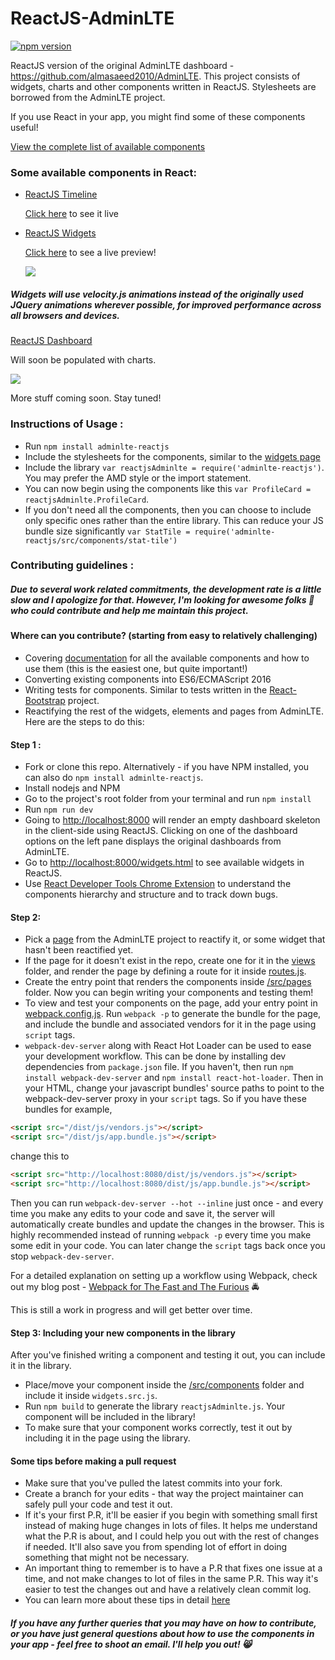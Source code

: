 # ReactJS-AdminLTE

[![npm version](https://badge.fury.io/js/adminlte-reactjs.svg)](https://badge.fury.io/js/adminlte-reactjs)

ReactJS version of the original AdminLTE dashboard - https://github.com/almasaeed2010/AdminLTE. This project consists of widgets, charts and other components written in ReactJS. Stylesheets are borrowed from the AdminLTE project. 

If you use React in your app, you might find some of these components useful!

[View the complete list of available components](https://github.com/booleanhunter/ReactJS-AdminLTE/tree/master/src/components)


### Some available components in React: 


- [ReactJS Timeline](https://github.com/booleanhunter/ReactJS-AdminLTE/tree/master/src/components/#--timeline)

    [Click here](http://adminlte.booleanhunter.com/timeline.html) to see it live


- [ReactJS Widgets](https://github.com/booleanhunter/ReactJS-AdminLTE/tree/master/src/components)

    [Click here](http://adminlte.booleanhunter.com/widgets.html) to see a live preview!

    ![](https://github.com/booleanhunter/ReactJS-AdminLTE/blob/master/screenshots/widgets.png?raw=true)


##### Widgets will use velocity.js animations instead of the originally used JQuery animations wherever possible, for improved performance across all browsers and devices.


[ReactJS Dashboard](https://github.com/booleanhunter/ReactJS-AdminLTE/tree/master/src/pages/dashboardV1)

Will soon be populated with charts.

![](https://github.com/booleanhunter/ReactJS-AdminLTE/blob/master/screenshots/dashboard-v1.png?raw=true)


More stuff coming soon. Stay tuned!

### Instructions of Usage :
- Run `npm install adminlte-reactjs`
- Include the stylesheets for the components, similar to the [widgets page](https://github.com/booleanhunter/ReactJS-AdminLTE/blob/master/views/widgets.html)
- Include the library `var reactjsAdminlte = require('adminlte-reactjs')`. You may prefer the AMD style or the import statement.
- You can now begin using the components like this `var ProfileCard = reactjsAdminlte.ProfileCard`.
- If you don't need all the components, then you can choose to include only specific ones rather than the entire library. This can reduce your JS bundle size significantly `var StatTile = require('adminlte-reactjs/src/components/stat-tile')`

### Contributing guidelines :

##### Due to several work related commitments, the development rate is a little slow and I apologize for that. However, I'm looking for awesome folks :metal: who could contribute and help me maintain this project.

#### Where can you contribute? (starting from easy to relatively challenging)

- Covering [documentation](https://github.com/booleanhunter/ReactJS-AdminLTE/tree/master/src/components#list-of-components) for all the available components and how to use them (this is the easiest one, but quite important!)
- Converting existing components into ES6/ECMAScript 2016 
- Writing tests for components. Similar to tests written in the [React-Bootstrap](https://github.com/react-bootstrap/react-bootstrap/tree/master/test) project.
- Reactifying the rest of the widgets, elements and pages from AdminLTE. Here are the steps to do this:

#### Step 1 : 

- Fork or clone this repo. Alternatively - if you have NPM installed, you can also do `npm install adminlte-reactjs`.
- Install nodejs and NPM
- Go to the project's root folder from your terminal and run `npm install`
- Run `npm run dev`
- Going to [http://localhost:8000](http://localhost:8000) will render an empty dashboard skeleton in the client-side using ReactJS. Clicking on one of the dashboard options on the left pane displays the original dashboards from AdminLTE.
- Go to [http://localhost:8000/widgets.html](http://localhost:8000/widgets.html) to see available widgets in ReactJS.
- Use [React Developer Tools Chrome Extension](https://chrome.google.com/webstore/detail/react-developer-tools/fmkadmapgofadopljbjfkapdkoienihi?hl=en) to understand the components hierarchy and structure and to track down bugs. 

#### Step 2:

- Pick a [page](https://almsaeedstudio.com/themes/AdminLTE/index2.html) from the AdminLTE project to reactify it, or some widget that hasn't been reactified yet.
- If the page for it doesn't exist in the repo, create one for it in the [views](https://github.com/booleanhunter/ReactJS-AdminLTE/tree/master/views) folder, and render the page by defining a route for it inside [routes.js](https://github.com/booleanhunter/ReactJS-AdminLTE/blob/master/routes.js).
- Create the entry point that renders the components inside [/src/pages](https://github.com/booleanhunter/ReactJS-AdminLTE/tree/master/src/pages) folder. Now you can begin writing your components and testing them!
- To view and test your components on the page, add your entry point in [webpack.config.js](https://github.com/booleanhunter/ReactJS-AdminLTE/blob/master/webpack.config.js). Run `webpack -p` to generate the bundle for the page, and include the bundle and associated vendors for it in the page using `script` tags.
- `webpack-dev-server` along with React Hot Loader can be used to ease your development workflow. This can be done by installing dev dependencies from `package.json` file. If you haven't, then run `npm install webpack-dev-server` and `npm install react-hot-loader`. Then in your HTML, change your javascript bundles' source paths to point to the webpack-dev-server proxy in your `script` tags. So if you have these bundles for example,

```html
<script src="/dist/js/vendors.js"></script>
<script src="/dist/js/app.bundle.js"></script>
```

change this to 

```html
<script src="http://localhost:8080/dist/js/vendors.js"></script>
<script src="http://localhost:8080/dist/js/app.bundle.js"></script>
```

Then you can run `webpack-dev-server --hot --inline` just once - and every time you make any edits to your code and save it, the server will automatically create bundles and update the changes in the browser. This is highly recommended instead of running `webpack -p` every time you make some edit in your code. You can later change the `script` tags back once you stop `webpack-dev-server`.

For a detailed explanation on setting up a workflow using Webpack, check out my blog post - [Webpack for The Fast and The Furious](https://medium.com/@booleanhunter/webpack-for-the-fast-and-the-furious-bf8d3746adbd#.uzx2l0hy4) :oncoming_police_car:

This is still a work in progress and will get better over time. 

#### Step 3: Including your new components in the library
After you've finished writing a component and testing it out, you can include it in the library.
- Place/move your component inside the [/src/components](https://github.com/booleanhunter/ReactJS-AdminLTE/tree/master/src) folder and include it inside `widgets.src.js`.
- Run `npm build` to generate the library `reactjsAdminlte.js`. Your component will be included in the library!
- To make sure that your component works correctly, test it out by including it in the page using the library.


#### Some tips before making a pull request
- Make sure that you've pulled the latest commits into your fork.
- Create a branch for your edits - that way the project maintainer can safely pull your code and test it out.
- If it's your first P.R, it'll be easier if you begin with something small first instead of making huge changes in lots of files. It helps me understand what the P.R is about, and I could help you out with the rest of changes if needed. It'll also save you from spending lot of effort in doing something that might not be necessary.
- An important thing to remember is to have a P.R that fixes one issue at a time, and not make changes to lot of files in the same P.R. This way it's easier to test the changes out and have a relatively clean commit log.
- You can learn more about these tips in detail [here](https://guides.github.com/activities/contributing-to-open-source/#contributing)


##### If you have any further queries that you may have on how to contribute, or you have just general questions about how to use the components in your app - feel free to shoot an email. I'll help you out! :smile_cat:
